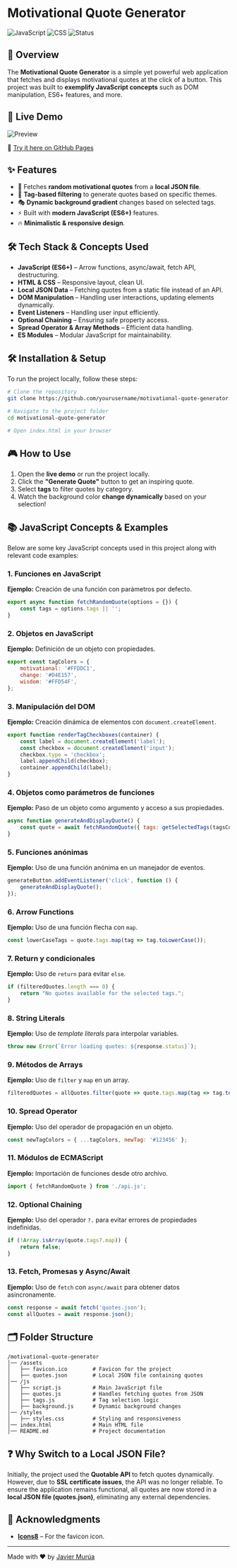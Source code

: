 # Motivational Quote Generator

![JavaScript](https://img.shields.io/badge/JavaScript-ES6+-yellow?style=flat-square)
![CSS](https://img.shields.io/badge/CSS-Styled-blue?style=flat-square)
![Status](https://img.shields.io/badge/Status-Active-brightgreen?style=flat-square)

## 🌟 Overview
The **Motivational Quote Generator** is a simple yet powerful web application that fetches and displays motivational quotes at the click of a button. This project was built to **exemplify JavaScript concepts** such as DOM manipulation, ES6+ features, and more.

## 🚀 Live Demo

![Preview](./assets/preview.png)

🔗 [Try it here on GitHub Pages](https://yourusername.github.io/motivational-quote-generator/)

## ✨ Features
- 🎯 Fetches **random motivational quotes** from a **local JSON file**.
- 🌂 **Tag-based filtering** to generate quotes based on specific themes.
- 🎭 **Dynamic background gradient** changes based on selected tags.
- ⚡ Built with **modern JavaScript (ES6+)** features.
- 🔥 **Minimalistic & responsive design**.

## 🛠️ Tech Stack & Concepts Used
- **JavaScript (ES6+)** – Arrow functions, async/await, fetch API, destructuring.
- **HTML & CSS** – Responsive layout, clean UI.
- **Local JSON Data** – Fetching quotes from a static file instead of an API.
- **DOM Manipulation** – Handling user interactions, updating elements dynamically.
- **Event Listeners** – Handling user input efficiently.
- **Optional Chaining** – Ensuring safe property access.
- **Spread Operator & Array Methods** – Efficient data handling.
- **ES Modules** – Modular JavaScript for maintainability.

## 🛠️ Installation & Setup
To run the project locally, follow these steps:

```bash
# Clone the repository
git clone https://github.com/yourusername/motivational-quote-generator.git

# Navigate to the project folder
cd motivational-quote-generator

# Open index.html in your browser
```

## 🎮 How to Use
1. Open the **live demo** or run the project locally.
2. Click the **"Generate Quote"** button to get an inspiring quote.
3. Select **tags** to filter quotes by category.
4. Watch the background color **change dynamically** based on your selection!

## 📚 JavaScript Concepts & Examples
Below are some key JavaScript concepts used in this project along with relevant code examples:

### **1. Funciones en JavaScript**
**Ejemplo:** Creación de una función con parámetros por defecto.
```js
export async function fetchRandomQuote(options = {}) {
    const tags = options.tags || '';
}
```

### **2. Objetos en JavaScript**
**Ejemplo:** Definición de un objeto con propiedades.
```js
export const tagColors = {
    motivational: '#FFDDC1',
    change: '#D4E157',
    wisdom: '#FFD54F',
};
```

### **3. Manipulación del DOM**
**Ejemplo:** Creación dinámica de elementos con `document.createElement`.
```js
export function renderTagCheckboxes(container) {
    const label = document.createElement('label');
    const checkbox = document.createElement('input');
    checkbox.type = 'checkbox';
    label.appendChild(checkbox);
    container.appendChild(label);
}
```

### **4. Objetos como parámetros de funciones**
**Ejemplo:** Paso de un objeto como argumento y acceso a sus propiedades.
```js
async function generateAndDisplayQuote() {
    const quote = await fetchRandomQuote({ tags: getSelectedTags(tagsContainer) });
}
```

### **5. Funciones anónimas**
**Ejemplo:** Uso de una función anónima en un manejador de eventos.
```js
generateButton.addEventListener('click', function () {
    generateAndDisplayQuote();
});
```

### **6. Arrow Functions**
**Ejemplo:** Uso de una función flecha con `map`.
```js
const lowerCaseTags = quote.tags.map(tag => tag.toLowerCase());
```

### **7. Return y condicionales**
**Ejemplo:** Uso de `return` para evitar `else`.
```js
if (filteredQuotes.length === 0) {
    return "No quotes available for the selected tags.";
}
```

### **8. String Literals**
**Ejemplo:** Uso de *template literals* para interpolar variables.
```js
throw new Error(`Error loading quotes: ${response.status}`);
```

### **9. Métodos de Arrays**
**Ejemplo:** Uso de `filter` y `map` en un array.
```js
filteredQuotes = allQuotes.filter(quote => quote.tags.map(tag => tag.toLowerCase()).includes('motivational'));
```

### **10. Spread Operator**
**Ejemplo:** Uso del operador de propagación en un objeto.
```js
const newTagColors = { ...tagColors, newTag: '#123456' };
```

### **11. Módulos de ECMAScript**
**Ejemplo:** Importación de funciones desde otro archivo.
```js
import { fetchRandomQuote } from './api.js';
```

### **12. Optional Chaining**
**Ejemplo:** Uso del operador `?.` para evitar errores de propiedades indefinidas.
```js
if (!Array.isArray(quote.tags?.map)) {
    return false;
}
```

### **13. Fetch, Promesas y Async/Await**
**Ejemplo:** Uso de `fetch` con `async/await` para obtener datos asíncronamente.
```js
const response = await fetch('quotes.json');
const allQuotes = await response.json();
```

## 🗂️ Folder Structure
```
/motivational-quote-generator
│── /assets
│   ├── favicon.ico        # Favicon for the project
│   ├── quotes.json        # Local JSON file containing quotes
│── /js
│   ├── script.js          # Main JavaScript file
│   ├── quotes.js          # Handles fetching quotes from JSON
│   ├── tags.js            # Tag selection logic
│   ├── background.js      # Dynamic background changes
│── /styles
│   ├── styles.css         # Styling and responsiveness
│── index.html             # Main HTML file
│── README.md              # Project documentation
```

## ❓ Why Switch to a Local JSON File?
Initially, the project used the **Quotable API** to fetch quotes dynamically. However, due to **SSL certificate issues**, the API was no longer reliable. To ensure the application remains functional, all quotes are now stored in a **local JSON file (quotes.json)**, eliminating any external dependencies.

## 🎉 Acknowledgments
- **[Icons8](https://icons8.com/)** – For the favicon icon.

---
Made with ❤️ by [Javier Murúa](https://www.linkedin.com/in/JavierMurua)

